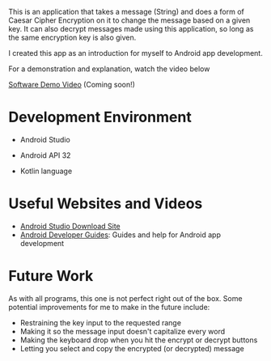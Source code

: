 This is an application that takes a message (String) and does a form of Caesar Cipher Encryption on it to change the message based on a given key. It can also decrypt messages made using this application, so long as the same encryption key is also given.

I created this app as an introduction for myself to Android app development.

For a demonstration and explanation, watch the video below

[Software Demo Video](http://youtube.link.goes.here) (Coming soon!)

# Development Environment

* Android Studio
* Android API 32

* Kotlin language

# Useful Websites and Videos

* [Android Studio Download Site](https://developer.android.com/studio)
* [Android Developer Guides](https://developer.android.com/guide): Guides and help for Android app development

# Future Work

As with all programs, this one is not perfect right out of the box. Some potential improvements for me to make in the future include:
* Restraining the key input to the requested range
* Making it so the message input doesn't capitalize every word
* Making the keyboard drop when you hit the encrypt or decrypt buttons
* Letting you select and copy the encrypted (or decrypted) message
